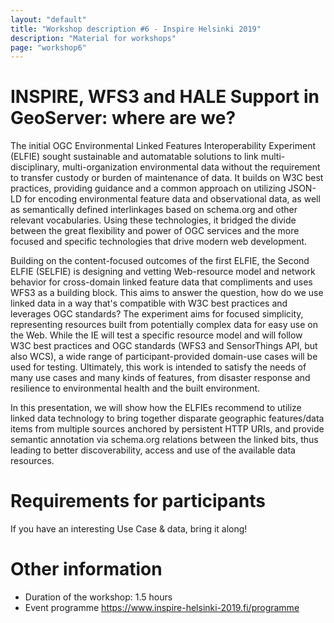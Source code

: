 ```yaml
---
layout: "default"
title: "Workshop description #6 - Inspire Helsinki 2019"
description: "Material for workshops"
page: "workshop6"
---
```

# INSPIRE, WFS3 and HALE Support in GeoServer: where are we?

The initial OGC Environmental Linked Features Interoperability Experiment (ELFIE) sought sustainable and automatable solutions to link multi-disciplinary, multi-organization environmental data without the requirement to transfer custody or burden of maintenance of data. It builds on W3C best practices, providing guidance and a common approach on utilizing JSON-LD for encoding environmental feature data and observational data, as well as semantically defined interlinkages based on schema.org and other relevant vocabularies. Using these technologies, it bridged the divide between the great flexibility and power of OGC services and the more focused and specific technologies that drive modern web development. 

Building on the content-focused outcomes of the first ELFIE, the Second ELFIE (SELFIE) is designing and vetting Web-resource model and network behavior for cross-domain linked feature data that compliments and uses WFS3 as a building block. This aims to answer the question, how do we use linked data in a way that's compatible with W3C best practices and leverages OGC standards? The experiment aims for focused simplicity, representing resources built from potentially complex data for easy use on the Web. While the IE will test a specific resource model and will follow W3C best practices and OGC standards (WFS3 and SensorThings API, but also WCS), a wide range of participant-provided domain-use cases will be used for testing. Ultimately, this work is intended to satisfy the needs of many use cases and many kinds of features, from disaster response and resilience to environmental health and the built environment. 

In this presentation, we will show how the ELFIEs recommend to utilize linked data technology to bring together disparate geographic features/data items from multiple sources anchored by persistent HTTP URIs, and provide semantic annotation via schema.org relations between the linked bits, thus leading to better discoverability, access and use of the available data resources.


# Requirements for participants
	
If you have an interesting Use Case & data, bring it along!

# Other information

* Duration of the workshop: 1.5 hours
* Event programme https://www.inspire-helsinki-2019.fi/programme
